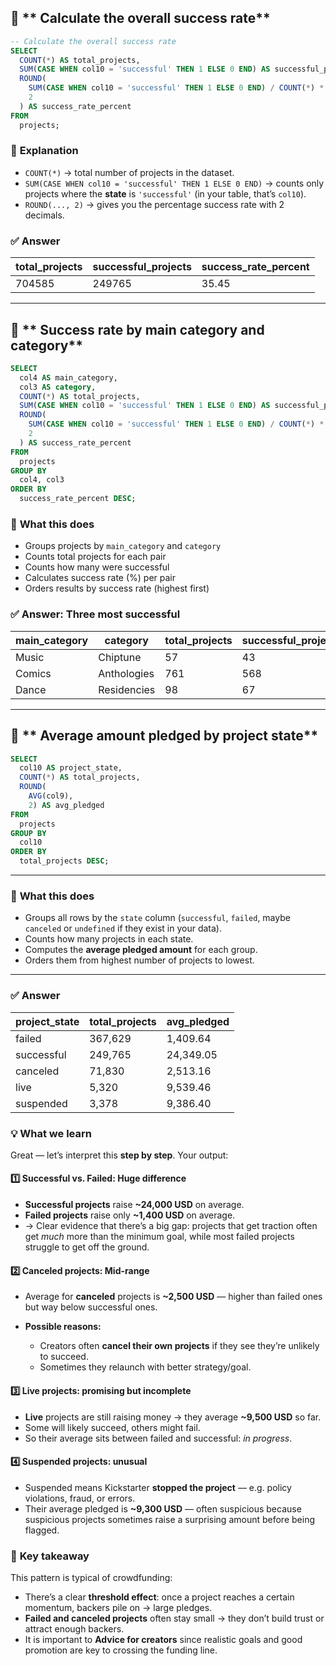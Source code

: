 ## 🧿 ** Calculate the overall success rate**

```sql
-- Calculate the overall success rate
SELECT
  COUNT(*) AS total_projects,
  SUM(CASE WHEN col10 = 'successful' THEN 1 ELSE 0 END) AS successful_projects,
  ROUND(
    SUM(CASE WHEN col10 = 'successful' THEN 1 ELSE 0 END) / COUNT(*) * 100, 
    2
  ) AS success_rate_percent
FROM
  projects;
```


### 📌 **Explanation**

* `COUNT(*)` → total number of projects in the dataset.
* `SUM(CASE WHEN col10 = 'successful' THEN 1 ELSE 0 END)` → counts only projects where the **state** is `'successful'` (in your table, that’s `col10`).
* `ROUND(..., 2)` → gives you the percentage success rate with 2 decimals.


### ✅ **Answer**

| total\_projects | successful\_projects | success\_rate\_percent |
| --------------- | -------------------- | ---------------------- |
| 704585          | 249765                | 35.45                  |



---

## 🧿 ** Success rate by main category and category**

```sql
SELECT
  col4 AS main_category,
  col3 AS category,
  COUNT(*) AS total_projects,
  SUM(CASE WHEN col10 = 'successful' THEN 1 ELSE 0 END) AS successful_projects,
  ROUND(
    SUM(CASE WHEN col10 = 'successful' THEN 1 ELSE 0 END) / COUNT(*) * 100, 
    2
  ) AS success_rate_percent
FROM
  projects
GROUP BY
  col4, col3
ORDER BY
  success_rate_percent DESC;
```


### 📌 **What this does**

* Groups projects by `main_category` and `category`
* Counts total projects for each pair
* Counts how many were successful
* Calculates success rate (%) per pair
* Orders results by success rate (highest first)


### ✅ **Answer: Three most successful**

| main\_category | category       | total\_projects | successful\_projects | success\_rate\_percent |
| -------------- | -------------- | --------------- | -------------------- | ---------------------- |
| Music          | Chiptune | 57            | 43                 | 75.44                  |
| Comics            | Anthologies    | 761            | 568                  | 74.64                  |
| Dance     | Residencies      | 98             | 67                  | 68.37                  |

---

## 🧿 ** Average amount pledged by project state**

```sql
SELECT
  col10 AS project_state,
  COUNT(*) AS total_projects,
  ROUND(
    AVG(col9),
    2) AS avg_pledged
FROM
  projects
GROUP BY
  col10
ORDER BY
  total_projects DESC;
```

---

### 📌 **What this does**

* Groups all rows by the `state` column (`successful`, `failed`, maybe `canceled` or `undefined` if they exist in your data).
* Counts how many projects in each state.
* Computes the **average pledged amount** for each group.
* Orders them from highest number of projects to lowest.

---

### ✅ **Answer**


| project\_state | total\_projects | avg\_pledged |
| -------------- | --------------- | ------------ |
| failed         | 367,629         | 1,409.64     |
| successful     | 249,765         | 24,349.05    |
| canceled       | 71,830          | 2,513.16     |
| live           | 5,320           | 9,539.46     |
| suspended      | 3,378           | 9,386.40     |


### 💡 **What we learn**
Great — let’s interpret this **step by step**.
Your output:

#### 1️⃣ **Successful vs. Failed: Huge difference**

* **Successful projects** raise **\~24,000 USD** on average.
* **Failed projects** raise only **\~1,400 USD** on average.
* → Clear evidence that there’s a big gap: projects that get traction often get *much* more than the minimum goal, while most failed projects struggle to get off the ground.

#### 2️⃣ **Canceled projects: Mid-range**

* Average for **canceled** projects is **\~2,500 USD** — higher than failed ones but way below successful ones.
* **Possible reasons:**

  * Creators often **cancel their own projects** if they see they’re unlikely to succeed.
  * Sometimes they relaunch with better strategy/goal.

#### 3️⃣ **Live projects: promising but incomplete**

* **Live** projects are still raising money → they average **\~9,500 USD** so far.
* Some will likely succeed, others might fail.
* So their average sits between failed and successful: *in progress*.


#### 4️⃣ **Suspended projects: unusual**

* Suspended means Kickstarter **stopped the project** — e.g. policy violations, fraud, or errors.
* Their average pledged is **\~9,300 USD** — often suspicious because suspicious projects sometimes raise a surprising amount before being flagged.

### 🔑 **Key takeaway**

This pattern is typical of crowdfunding:

* There’s a clear **threshold effect**: once a project reaches a certain momentum, backers pile on → large pledges.
* **Failed and canceled projects** often stay small → they don’t build trust or attract enough backers.
* It is important to **Advice for creators** since realistic goals and good promotion are key to crossing the funding line.

